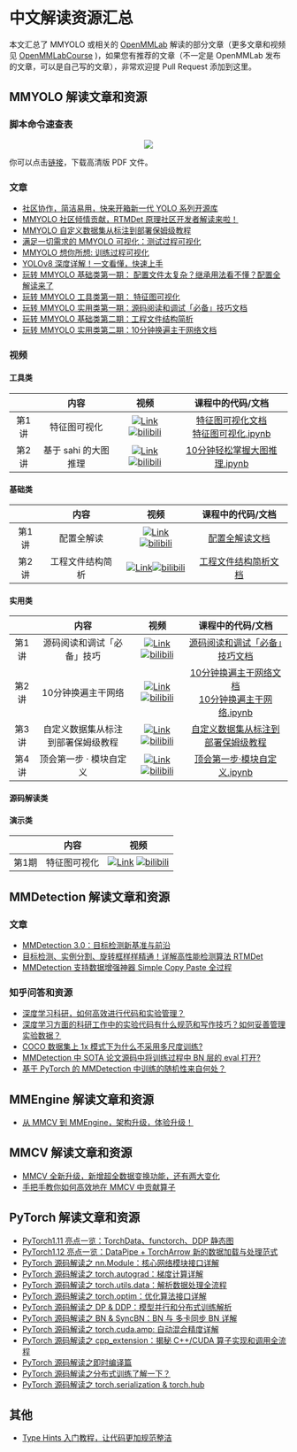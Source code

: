 # 中文解读资源汇总

本文汇总了 MMYOLO 或相关的 [OpenMMLab](https://www.zhihu.com/people/openmmlab) 解读的部分文章（更多文章和视频见 [OpenMMLabCourse](https://github.com/open-mmlab/OpenMMLabCourse) )，如果您有推荐的文章（不一定是 OpenMMLab 发布的文章，可以是自己写的文章），非常欢迎提 Pull Request 添加到这里。

## MMYOLO 解读文章和资源

### 脚本命令速查表

<div align=center>
<img src="https://user-images.githubusercontent.com/27466624/213104312-3580c783-2423-442f-b5f6-79204a06adb5.png">
</div>

你可以点击[链接](https://pan.baidu.com/s/1QEaqT7YayUdEvh1an0gjHg?pwd=yolo)，下载高清版 PDF 文件。

### 文章

- [社区协作，简洁易用，快来开箱新一代 YOLO 系列开源库](https://zhuanlan.zhihu.com/p/575615805)
- [MMYOLO 社区倾情贡献，RTMDet 原理社区开发者解读来啦！](https://zhuanlan.zhihu.com/p/569777684)
- [MMYOLO 自定义数据集从标注到部署保姆级教程](https://zhuanlan.zhihu.com/p/595497726)
- [满足一切需求的 MMYOLO 可视化：测试过程可视化](https://zhuanlan.zhihu.com/p/593179372)
- [MMYOLO 想你所想: 训练过程可视化](https://zhuanlan.zhihu.com/p/608586878)
- [YOLOv8 深度详解！一文看懂，快速上手](https://zhuanlan.zhihu.com/p/598566644)
- [玩转 MMYOLO 基础类第一期： 配置文件太复杂？继承用法看不懂？配置全解读来了](https://zhuanlan.zhihu.com/p/577715188)
- [玩转 MMYOLO 工具类第一期： 特征图可视化](https://zhuanlan.zhihu.com/p/578141381?)
- [玩转 MMYOLO 实用类第一期：源码阅读和调试「必备」技巧文档](https://zhuanlan.zhihu.com/p/580885852)
- [玩转 MMYOLO 基础类第二期：工程文件结构简析](https://zhuanlan.zhihu.com/p/584807195)
- [玩转 MMYOLO 实用类第二期：10分钟换遍主干网络文档](https://zhuanlan.zhihu.com/p/585641598)

### 视频

#### 工具类

|       |         内容         |                                                                                                                                                                                                      视频                                                                                                                                                                                                       |                                                                                                                                      课程中的代码/文档                                                                                                                                      |
| :---: | :------------------: | :-------------------------------------------------------------------------------------------------------------------------------------------------------------------------------------------------------------------------------------------------------------------------------------------------------------------------------------------------------------------------------------------------------------: | :-----------------------------------------------------------------------------------------------------------------------------------------------------------------------------------------------------------------------------------------------------------------------------------------: |
| 第1讲 |     特征图可视化     |  [![Link](https://i2.hdslb.com/bfs/archive/480a0eb41fce26e0acb65f82a74501418eee1032.jpg@112w_63h_1c.webp)](https://www.bilibili.com/video/BV188411s7o8)  [![bilibili](https://img.shields.io/badge/dynamic/json?label=views&style=social&logo=bilibili&query=data.stat.view&url=https%3A%2F%2Fapi.bilibili.com%2Fx%2Fweb-interface%2Fview%3Fbvid%3DBV188411s7o8)](https://www.bilibili.com/video/BV188411s7o8)  | [特征图可视化文档](https://zhuanlan.zhihu.com/p/578141381)<br>[特征图可视化.ipynb](https://github.com/open-mmlab/OpenMMLabCourse/blob/main/codes/MMYOLO_tutorials/%5B%E5%B7%A5%E5%85%B7%E7%B1%BB%E7%AC%AC%E4%B8%80%E6%9C%9F%5D%E7%89%B9%E5%BE%81%E5%9B%BE%E5%8F%AF%E8%A7%86%E5%8C%96.ipynb) |
| 第2讲 | 基于 sahi 的大图推理 | [![Link](https://i0.hdslb.com/bfs/archive/62c41f508dbcf63a4c721738171612d2d7069ac2.jpg@112w_63h_1c.webp)](https://www.bilibili.com/video/BV1EK411R7Ws/)  [![bilibili](https://img.shields.io/badge/dynamic/json?label=views&style=social&logo=bilibili&query=data.stat.view&url=https%3A%2F%2Fapi.bilibili.com%2Fx%2Fweb-interface%2Fview%3Fbvid%3DBV1EK411R7Ws)](https://www.bilibili.com/video/BV1EK411R7Ws/) |                                                                  [10分钟轻松掌握大图推理.ipynb](https://github.com/open-mmlab/OpenMMLabCourse/blob/main/codes/MMYOLO_tutorials/[工具类第二期]10分钟轻松掌握大图推理.ipynb)                                                                  |

#### 基础类

|       |       内容       |                                                                                                                                                                                                     视频                                                                                                                                                                                                      |                       课程中的代码/文档                        |
| :---: | :--------------: | :-----------------------------------------------------------------------------------------------------------------------------------------------------------------------------------------------------------------------------------------------------------------------------------------------------------------------------------------------------------------------------------------------------------: | :------------------------------------------------------------: |
| 第1讲 |    配置全解读    | [![Link](https://i1.hdslb.com/bfs/archive/e06daf640ea39b3c0700bb4dc758f1a253f33e13.jpg@112w_63h_1c.webp)](https://www.bilibili.com/video/BV1214y157ck)  [![bilibili](https://img.shields.io/badge/dynamic/json?label=views&style=social&logo=bilibili&query=data.stat.view&url=https%3A%2F%2Fapi.bilibili.com%2Fx%2Fweb-interface%2Fview%3Fbvid%3DBV1214y157ck)](https://www.bilibili.com/video/BV1214y157ck) |    [配置全解读文档](https://zhuanlan.zhihu.com/p/577715188)    |
| 第2讲 | 工程文件结构简析 |  [![Link](https://i2.hdslb.com/bfs/archive/41030efb84d0cada06d5451c1e6e9bccc0cdb5a3.jpg@112w_63h_1c.webp)](https://www.bilibili.com/video/BV1LP4y117jS)[![bilibili](https://img.shields.io/badge/dynamic/json?label=views&style=social&logo=bilibili&query=data.stat.view&url=https%3A%2F%2Fapi.bilibili.com%2Fx%2Fweb-interface%2Fview%3Fbvid%3DBV1LP4y117jS)](https://www.bilibili.com/video/BV1LP4y117jS)  | [工程文件结构简析文档](https://zhuanlan.zhihu.com/p/584807195) |

#### 实用类

|       |                内容                |                                                                                                                                                                                                     视频                                                                                                                                                                                                      |                                                                                                   课程中的代码/文档                                                                                                   |
| :---: | :--------------------------------: | :-----------------------------------------------------------------------------------------------------------------------------------------------------------------------------------------------------------------------------------------------------------------------------------------------------------------------------------------------------------------------------------------------------------: | :-------------------------------------------------------------------------------------------------------------------------------------------------------------------------------------------------------------------: |
| 第1讲 |     源码阅读和调试「必备」技巧     | [![Link](https://i2.hdslb.com/bfs/archive/790d2422c879ff20488910da1c4422b667ea6af7.jpg@112w_63h_1c.webp)](https://www.bilibili.com/video/BV1N14y1V7mB)  [![bilibili](https://img.shields.io/badge/dynamic/json?label=views&style=social&logo=bilibili&query=data.stat.view&url=https%3A%2F%2Fapi.bilibili.com%2Fx%2Fweb-interface%2Fview%3Fbvid%3DBV1N14y1V7mB)](https://www.bilibili.com/video/BV1N14y1V7mB) |                                                                       [源码阅读和调试「必备」技巧文档](https://zhuanlan.zhihu.com/p/580885852)                                                                        |
| 第2讲 |         10分钟换遍主干网络         | [![Link](https://i0.hdslb.com/bfs/archive/c51f1aef7c605856777249a7b4478f44bd69f3bd.jpg@112w_63h_1c.webp)](https://www.bilibili.com/video/BV1JG4y1d7GC)  [![bilibili](https://img.shields.io/badge/dynamic/json?label=views&style=social&logo=bilibili&query=data.stat.view&url=https%3A%2F%2Fapi.bilibili.com%2Fx%2Fweb-interface%2Fview%3Fbvid%3DBV1JG4y1d7GC)](https://www.bilibili.com/video/BV1JG4y1d7GC) | [10分钟换遍主干网络文档](https://zhuanlan.zhihu.com/p/585641598)<br>[10分钟换遍主干网络.ipynb](https://github.com/open-mmlab/OpenMMLabCourse/blob/main/codes/MMYOLO_tutorials/[实用类第二期]10分钟换遍主干网络.ipynb) |
| 第3讲 | 自定义数据集从标注到部署保姆级教程 | [![Link](https://i2.hdslb.com/bfs/archive/13f566c89a18c9c881713b63ec14da952d4c0b14.jpg@112w_63h_1c.webp)](https://www.bilibili.com/video/BV1RG4y137i5)  [![bilibili](https://img.shields.io/badge/dynamic/json?label=views&style=social&logo=bilibili&query=data.stat.view&url=https%3A%2F%2Fapi.bilibili.com%2Fx%2Fweb-interface%2Fview%3Fbvid%3DBV1RG4y137i5)](https://www.bilibili.com/video/BV1RG4y137i5) |                                                            [自定义数据集从标注到部署保姆级教程](../recommended_topics/labeling_to_deployment_tutorials.md)                                                            |
| 第4讲 |      顶会第一步 · 模块自定义       | [![Link](http://i2.hdslb.com/bfs/archive/5b23d41ac57466824eaf185ef806ef734414e93b.jpg@112w_63h_1c.webp)](https://www.bilibili.com/video/BV1yd4y1j7VD)  [![bilibili](https://img.shields.io/badge/dynamic/json?label=views&style=social&logo=bilibili&query=data.stat.view&url=https%3A%2F%2Fapi.bilibili.com%2Fx%2Fweb-interface%2Fview%3Fbvid%3DBV1yd4y1j7VD)](https://www.bilibili.com/video/BV1yd4y1j7VD)  |                                [顶会第一步·模块自定义.ipynb](https://github.com/open-mmlab/OpenMMLabCourse/blob/main/codes/MMYOLO_tutorials/[实用类第四期]顶会第一步·模块自定义.ipynb)                                |

#### 源码解读类

#### 演示类

|       |     内容     |                                                                                                                                                                                                      视频                                                                                                                                                                                                       |
| :---: | :----------: | :-------------------------------------------------------------------------------------------------------------------------------------------------------------------------------------------------------------------------------------------------------------------------------------------------------------------------------------------------------------------------------------------------------------: |
| 第1期 | 特征图可视化 | [![Link](https://i0.hdslb.com/bfs/archive/081f300c84d6556f40d984cfbe801fc0644ff449.jpg@112w_63h_1c.webp)](https://www.bilibili.com/video/BV1je4y1478R/)  [![bilibili](https://img.shields.io/badge/dynamic/json?label=views&style=social&logo=bilibili&query=data.stat.view&url=https%3A%2F%2Fapi.bilibili.com%2Fx%2Fweb-interface%2Fview%3Fbvid%3DBV1je4y1478R)](https://www.bilibili.com/video/BV1je4y1478R/) |

## MMDetection 解读文章和资源

### 文章

- [MMDetection 3.0：目标检测新基准与前沿](https://zhuanlan.zhihu.com/p/575246786)
- [目标检测、实例分割、旋转框样样精通！详解高性能检测算法 RTMDet](https://zhuanlan.zhihu.com/p/598846422)
- [MMDetection 支持数据增强神器 Simple Copy Paste 全过程](https://zhuanlan.zhihu.com/p/559940982)

### 知乎问答和资源

- [深度学习科研，如何高效进行代码和实验管理？](https://www.zhihu.com/question/269707221/answer/2480772257)
- [深度学习方面的科研工作中的实验代码有什么规范和写作技巧？如何妥善管理实验数据？](https://www.zhihu.com/question/268193800/answer/2586000037)
- [COCO 数据集上 1x 模式下为什么不采用多尺度训练?](https://www.zhihu.com/question/462170786/answer/1915119662)
- [MMDetection 中 SOTA 论文源码中将训练过程中 BN 层的 eval 打开?](https://www.zhihu.com/question/471189603/answer/2195540892)
- [基于 PyTorch 的 MMDetection 中训练的随机性来自何处？](https://www.zhihu.com/question/453511684/answer/1839683634)

## MMEngine 解读文章和资源

- [从 MMCV 到 MMEngine，架构升级，体验升级！](https://zhuanlan.zhihu.com/p/571830155)

## MMCV 解读文章和资源

- [MMCV 全新升级，新增超全数据变换功能，还有两大变化](https://zhuanlan.zhihu.com/p/572550592)
- [手把手教你如何高效地在 MMCV 中贡献算子](https://zhuanlan.zhihu.com/p/464492627)

## PyTorch 解读文章和资源

- [PyTorch1.11 亮点一览：TorchData、functorch、DDP 静态图](https://zhuanlan.zhihu.com/p/486222256)
- [PyTorch1.12 亮点一览：DataPipe + TorchArrow 新的数据加载与处理范式](https://zhuanlan.zhihu.com/p/537868554)
- [PyTorch 源码解读之 nn.Module：核心网络模块接口详解](https://zhuanlan.zhihu.com/p/340453841)
- [PyTorch 源码解读之 torch.autograd：梯度计算详解](https://zhuanlan.zhihu.com/p/321449610)
- [PyTorch 源码解读之 torch.utils.data：解析数据处理全流程](https://zhuanlan.zhihu.com/p/337850513)
- [PyTorch 源码解读之 torch.optim：优化算法接口详解](https://zhuanlan.zhihu.com/p/346205754)
- [PyTorch 源码解读之 DP & DDP：模型并行和分布式训练解析](https://zhuanlan.zhihu.com/p/343951042)
- [PyTorch 源码解读之 BN & SyncBN：BN 与 多卡同步 BN 详解](https://zhuanlan.zhihu.com/p/337732517)
- [PyTorch 源码解读之 torch.cuda.amp: 自动混合精度详解](https://zhuanlan.zhihu.com/p/348554267)
- [PyTorch 源码解读之 cpp_extension：揭秘 C++/CUDA 算子实现和调用全流程](https://zhuanlan.zhihu.com/p/348555597)
- [PyTorch 源码解读之即时编译篇](https://zhuanlan.zhihu.com/p/361101354)
- [PyTorch 源码解读之分布式训练了解一下？](https://zhuanlan.zhihu.com/p/361314953)
- [PyTorch 源码解读之 torch.serialization & torch.hub](https://zhuanlan.zhihu.com/p/364239544)

## 其他

- [Type Hints 入门教程，让代码更加规范整洁](https://zhuanlan.zhihu.com/p/519335398)
